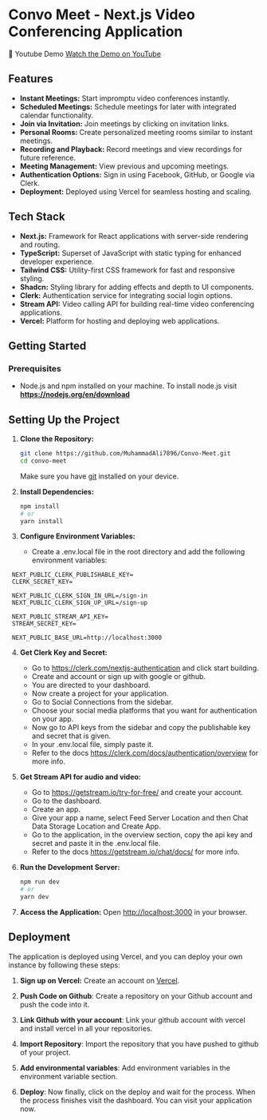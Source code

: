 # Convo Meet - Next.js Video Conferencing Application

🚀 Youtube Demo
[Watch the Demo on YouTube](https://www.youtube.com/watch?v=ACr9jbaR-4U)

## Features

- **Instant Meetings:** Start impromptu video conferences instantly.
- **Scheduled Meetings:** Schedule meetings for later with integrated calendar functionality.
- **Join via Invitation:** Join meetings by clicking on invitation links.
- **Personal Rooms:** Create personalized meeting rooms similar to instant meetings.
- **Recording and Playback:** Record meetings and view recordings for future reference.
- **Meeting Management:** View previous and upcoming meetings.
- **Authentication Options:** Sign in using Facebook, GitHub, or Google via Clerk.
- **Deployment:** Deployed using Vercel for seamless hosting and scaling.

## Tech Stack

- **Next.js:** Framework for React applications with server-side rendering and routing.
- **TypeScript:** Superset of JavaScript with static typing for enhanced developer experience.
- **Tailwind CSS:** Utility-first CSS framework for fast and responsive styling.
- **Shadcn:** Styling library for adding effects and depth to UI components.
- **Clerk:** Authentication service for integrating social login options.
- **Stream API:** Video calling API for building real-time video conferencing applications.
- **Vercel:** Platform for hosting and deploying web applications.

## Getting Started

### Prerequisites

- Node.js and npm installed on your machine. To install node.js visit **https://nodejs.org/en/download**

## Setting Up the Project

1. **Clone the Repository:**

   ```bash
   git clone https://github.com/MuhammadAli7896/Convo-Meet.git
   cd convo-meet
   ```

   Make sure you have [git](https://git-scm.com/downloads) installed on your device.

2. **Install Dependencies:**

   ```bash
   npm install
   # or
   yarn install
   ```

3. **Configure Environment Variables:**
   - Create a .env.local file in the root directory and add the following environment variables:

```env
 NEXT_PUBLIC_CLERK_PUBLISHABLE_KEY=
 CLERK_SECRET_KEY=

 NEXT_PUBLIC_CLERK_SIGN_IN_URL=/sign-in
 NEXT_PUBLIC_CLERK_SIGN_UP_URL=/sign-up

 NEXT_PUBLIC_STREAM_API_KEY=
 STREAM_SECRET_KEY=

 NEXT_PUBLIC_BASE_URL=http://localhost:3000
```

4. **Get Clerk Key and Secret:**

   - Go to https://clerk.com/nextjs-authentication and click start building.
   - Create and account or sign up with google or github.
   - You are directed to your dashboard.
   - Now create a project for your application.
   - Go to Social Connections from the sidebar.
   - Choose your social media platforms that you want for authentication on your app.
   - Now go to API keys from the sidebar and copy the publishable key and secret that is given.
   - In your .env.local file, simply paste it.
   - Refer to the docs https://clerk.com/docs/authentication/overview for more info.

5. **Get Stream API for audio and video:**

   - Go to https://getstream.io/try-for-free/ and create your account.
   - Go to the dashboard.
   - Create an app.
   - Give your app a name, select Feed Server Location and then Chat Data Storage Location and Create App.
   - Go to the application, in the overview section, copy the api key and secret and paste it in the .env.local file.
   - Refer to the docs https://getstream.io/chat/docs/ for more info.

6. **Run the Development Server:**

   ```bash
   npm run dev
   # or
   yarn dev
   ```

7. **Access the Application:**
   Open [http://localhost:3000](http://localhost:3000) in your browser.

## Deployment

The application is deployed using Vercel, and you can deploy your own instance by following these steps:

1. **Sign up on Vercel:**
   Create an account on [Vercel](https://vercel.com/).

2. **Push Code on Github**:
   Create a repository on your Github account and push the code into it.

3. **Link Github with your account**:
   Link your github account with vercel and install vercel in all your repositories.

4. **Import Repository**:
   Import the repository that you have pushed to github of your project.

5. **Add environmental variables**:
   Add environment variables in the environment variable section.

6. **Deploy**:
   Now finally, click on the deploy and wait for the process. When the process finishes visit the dashboard. You can visit your application now.

<br />
